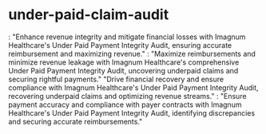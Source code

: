 # under-paid-claim-audit
: "Enhance revenue integrity and mitigate financial losses with Imagnum Healthcare's Under Paid Payment Integrity Audit, ensuring accurate reimbursement and maximizing revenue."
: "Maximize reimbursements and minimize revenue leakage with Imagnum Healthcare's comprehensive Under Paid Payment Integrity Audit, uncovering underpaid claims and securing rightful payments."
 "Drive financial recovery and ensure compliance with Imagnum Healthcare's Under Paid Payment Integrity Audit, recovering underpaid claims and optimizing revenue streams."
 : "Ensure payment accuracy and compliance with payer contracts with Imagnum Healthcare's Under Paid Payment Integrity Audit, identifying discrepancies and securing accurate reimbursements."
